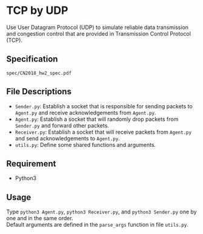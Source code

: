 # TCP by UDP
Use User Datagram Protocol (UDP) to simulate reliable data transmission and
congestion control that are provided in Transmission Control Protocol (TCP).

## Specification
`spec/CN2018_hw2_spec.pdf`

## File Descriptions
- `Sender.py`: Establish a socket that is responsible for sending packets to `Agent.py` and receive acknowledgements from `Agent.py`.
- `Agent.py`: Establish a socket that will randomly drop packets from `Sender.py` and forward other packets.
- `Receiver.py`: Establish a socket that will receive packets from `Agent.py`
  and send acknowledgements to `Agent.py`.
- `utils.py`: Define some shared functions and arguments.

## Requirement
- Python3

## Usage
Type `python3 Agent.py`, `python3 Receiver.py`, and `python3 Sender.py` one by one and in the same order.  
Default arguments are defined in the `parse_args` function in file `utils.py`.
